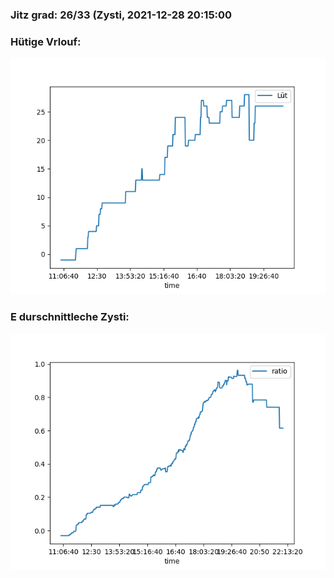 ### Jitz grad: 26/33 (Zysti, 2021-12-28 20:15:00

### Hütige Vrlouf:
![Graph](Today.png)

### E durschnittleche Zysti:
![Graph](Zysti.png)